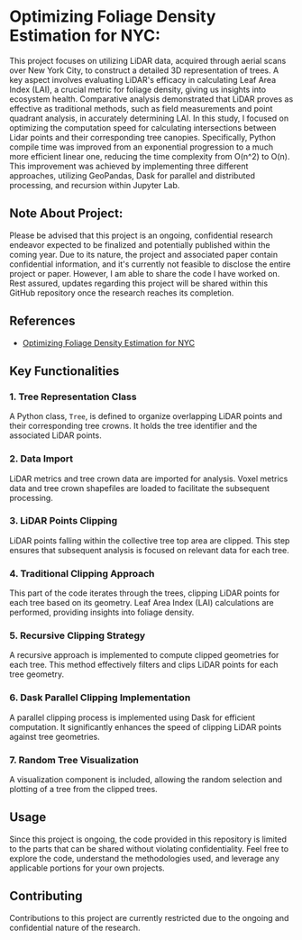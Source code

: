 # Optimizing Foliage Density Estimation for NYC:

This project focuses on utilizing LiDAR data, acquired through aerial scans over New York City, to construct a detailed 3D representation of trees. A key aspect involves evaluating LiDAR's efficacy in calculating Leaf Area Index (LAI), a crucial metric for foliage density, giving us insights into ecosystem health. Comparative analysis demonstrated that LiDAR proves as effective as traditional methods, such as field measurements and point quadrant analysis, in accurately determining LAI. In this study, I focused on optimizing the computation speed for calculating intersections between Lidar points and their corresponding tree canopies. Specifically, Python compile time was improved from an exponential progression to a much more efficient linear one, reducing the time complexity from O(n^2) to O(n). This improvement was achieved by implementing three different approaches, utilizing GeoPandas, Dask for parallel and distributed processing, and recursion within Jupyter Lab.


## Note About Project:
Please be advised that this project is an ongoing, confidential research endeavor expected to be finalized and potentially published within the coming year. Due to its nature, the project and associated paper contain confidential information, and it's currently not feasible to disclose the entire project or paper. However, I am able to share the code I have worked on. Rest assured, updates regarding this project will be shared within this GitHub repository once the research reaches its completion.

## References

- [Optimizing Foliage Density Estimation for NYC](https://link.springer.com/article/10.1007/s00468-006-0119-6)


## Key Functionalities

### 1. Tree Representation Class

A Python class, `Tree`, is defined to organize overlapping LiDAR points and their corresponding tree crowns. It holds the tree identifier and the associated LiDAR points.

### 2. Data Import

LiDAR metrics and tree crown data are imported for analysis. Voxel metrics data and tree crown shapefiles are loaded to facilitate the subsequent processing.

### 3. LiDAR Points Clipping

LiDAR points falling within the collective tree top area are clipped. This step ensures that subsequent analysis is focused on relevant data for each tree.

### 4. Traditional Clipping Approach

This part of the code iterates through the trees, clipping LiDAR points for each tree based on its geometry. Leaf Area Index (LAI) calculations are performed, providing insights into foliage density.

### 5. Recursive Clipping Strategy

A recursive approach is implemented to compute clipped geometries for each tree. This method effectively filters and clips LiDAR points for each tree geometry.

### 6. Dask Parallel Clipping Implementation

A parallel clipping process is implemented using Dask for efficient computation. It significantly enhances the speed of clipping LiDAR points against tree geometries.

### 7. Random Tree Visualization

A visualization component is included, allowing the random selection and plotting of a tree from the clipped trees.


## Usage
Since this project is ongoing, the code provided in this repository is limited to the parts that can be shared without violating confidentiality. Feel free to explore the code, understand the methodologies used, and leverage any applicable portions for your own projects.

## Contributing

Contributions to this project are currently restricted due to the ongoing and confidential nature of the research.
